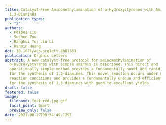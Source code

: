 ```yaml
---
title: Catalyst-Free Aminomethylamination of o‑Hydroxystyrenes with Aminals to
  1,3-Diamines
publication_types:
  - "2"
authors:
  - Peipei Liu
  - Suchen Zou
  - Bangkui Yu; Lin Li
  - Hanmin Huang
doi: 10.1021/acs.orglett.8b01383
publication: Organic Letters
abstract: A new catalyst-free protocol for aminomethylamination of
  o-hydroxystyrenes with simple aminals is described. This direct and
  operationally simple method provides a fundamentally novel and rapid approach
  for the synthesis of 1,3-diamines. This novel reaction occurs under mild
  reaction conditions and provides a fundamentally unique and efficient strategy
  for the synthesis of 1,3-diamines with good to excellent yields.
draft: false
featured: false
image:
  filename: featured.jpg.gif
  focal_point: Smart
  preview_only: false
date: 2021-08-27T09:54:49.129Z
---
```

